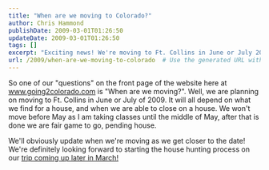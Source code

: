 ```yaml
---
title: "When are we moving to Colorado?"
author: Chris Hammond
publishDate: 2009-03-01T01:26:50
updateDate: 2009-03-01T01:26:50
tags: []
excerpt: "Exciting news! We're moving to Ft. Collins in June or July 2009. Stay tuned for updates as we house hunt. Follow our journey at www.going2colorado.com."
url: /2009/when-are-we-moving-to-colorado  # Use the generated URL with year
---
```

<p>So one of our "questions" on the front page of the website here at <a href="https://www.going2colorado.com">www.going2colorado.com</a> is "When are we moving?". Well, we are planning on moving to Ft. Collins in June or July of 2009. It will all depend on what we find for a house, and when we are able to close on a house. We won't move before May as I am taking classes until the middle of May, after that is done we are fair game to go, pending house.</p> <p>We'll obviously update when we're moving as we get closer to the date! We're definitely looking forward to starting the house hunting process on our <a href="https://www.going2colorado.com/Blog/itemId/103/One-month-until-we-go-to-Colorado-again.aspx">trip coming up later in March!</a></p>

